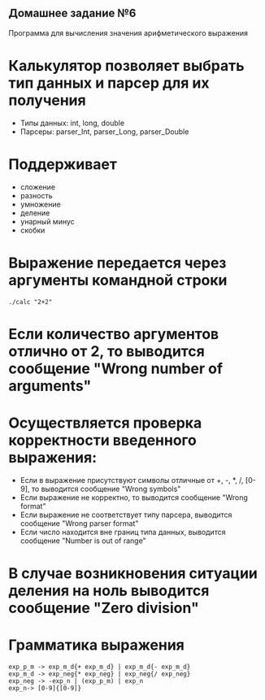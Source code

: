 ## Домашнее задание №6
Программа для вычисления значения арифметического выражения

# Калькулятор позволяет выбрать тип данных и парсер для их получения
- Типы данных: int, long, double
- Парсеры: parser_Int, parser_Long, parser_Double

# Поддерживает
- сложение
- разность
- умножение
- деление	
- унарный минус
- скобки

# Выражение передается через аргументы командной строки
	./calc "2+2"

# Если количество аргументов отлично от 2, то выводится сообщение "Wrong number of arguments"

# Осуществляется проверка корректности введенного выражения:
- Если в выражение присутствуют символы отличные от +, -, *, /, [0-9], то выводится сообщение "Wrong symbols"
- Если выражение не корректно, то выводится сообщение "Wrong format"
- Если выражение не соответствует типу парсера, выводится сообщение "Wrong parser format"
- Если число находится вне границ типа данных, выводится сообщение "Number is out of range"

# В случае возникновения ситуации деления на ноль выводится сообщение "Zero division"

# Грамматика выражения
	exp_p_m -> exp_m_d{+ exp_m_d} | exp_m_d{- exp_m_d}
	exp_m_d -> exp_neg{* exp_neg} | exp_neg{/ exp_neg}
	exp_neg -> -exp_n | (exp_p_m) | exp_n
	exp_n-> [0-9]{[0-9]}

